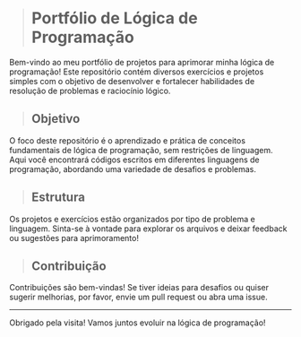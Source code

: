 > # Portfólio de Lógica de Programação

Bem-vindo ao meu portfólio de projetos para aprimorar minha lógica de programação! Este repositório contém diversos exercícios e projetos simples com o objetivo de desenvolver e fortalecer habilidades de resolução de problemas e raciocínio lógico.

> ## Objetivo
O foco deste repositório é o aprendizado e prática de conceitos fundamentais de lógica de programação, sem restrições de linguagem. Aqui você encontrará códigos escritos em diferentes linguagens de programação, abordando uma variedade de desafios e problemas.

> ## Estrutura
Os projetos e exercícios estão organizados por tipo de problema e linguagem. Sinta-se à vontade para explorar os arquivos e deixar feedback ou sugestões para aprimoramento!

> ## Contribuição
Contribuições são bem-vindas! Se tiver ideias para desafios ou quiser sugerir melhorias, por favor, envie um pull request ou abra uma issue.

---

Obrigado pela visita! Vamos juntos evoluir na lógica de programação!
